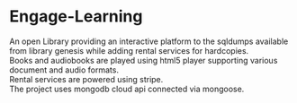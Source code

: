 # Engage-Learning
An open Library providing an interactive platform to the sqldumps available from library genesis while adding rental services for hardcopies.  
Books and audiobooks are played using html5 player supporting various document and audio formats.  
Rental services are powered using stripe.  
The project uses mongodb cloud api connected via mongoose.
